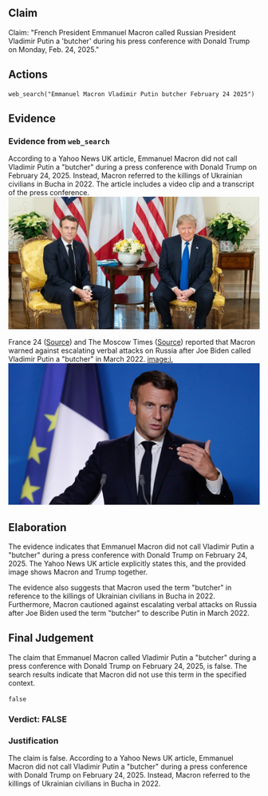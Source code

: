 ## Claim
Claim: "French President Emmanuel Macron called Russian President Vladimir Putin a 'butcher' during his press conference with Donald Trump on Monday, Feb. 24, 2025."

## Actions
```
web_search("Emmanuel Macron Vladimir Putin butcher February 24 2025")
```

## Evidence
### Evidence from `web_search`
According to a Yahoo News UK article, Emmanuel Macron did not call Vladimir Putin a "butcher" during a press conference with Donald Trump on February 24, 2025. Instead, Macron referred to the killings of Ukrainian civilians in Bucha in 2022. The article includes a video clip and a transcript of the press conference. ![image 1433](media/2025-08-06_19-35-1754508911-381476.jpg)

France 24 ([Source](https://www.france24.com/en/live-news/20220327-macron-warns-against-escalation-after-biden-brands-putin-butcher)) and The Moscow Times ([Source](https://www.themoscowtimes.com/2022/03/27/macron-warns-against-escalation-after-biden-brands-putin-butcher-a77097)) reported that Macron warned against escalating verbal attacks on Russia after Joe Biden called Vladimir Putin a "butcher" in March 2022. <image:i>, ![image 1434](media/2025-08-06_19-35-1754508923-800237.jpg)


## Elaboration
The evidence indicates that Emmanuel Macron did not call Vladimir Putin a "butcher" during a press conference with Donald Trump on February 24, 2025. The Yahoo News UK article explicitly states this, and the provided image shows Macron and Trump together.

The evidence also suggests that Macron used the term "butcher" in reference to the killings of Ukrainian civilians in Bucha in 2022. Furthermore, Macron cautioned against escalating verbal attacks on Russia after Joe Biden used the term "butcher" to describe Putin in March 2022.


## Final Judgement
The claim that Emmanuel Macron called Vladimir Putin a "butcher" during a press conference with Donald Trump on February 24, 2025, is false. The search results indicate that Macron did not use this term in the specified context.

`false`


### Verdict: FALSE

### Justification
The claim is false. According to a Yahoo News UK article, Emmanuel Macron did not call Vladimir Putin a "butcher" during a press conference with Donald Trump on February 24, 2025. Instead, Macron referred to the killings of Ukrainian civilians in Bucha in 2022.

